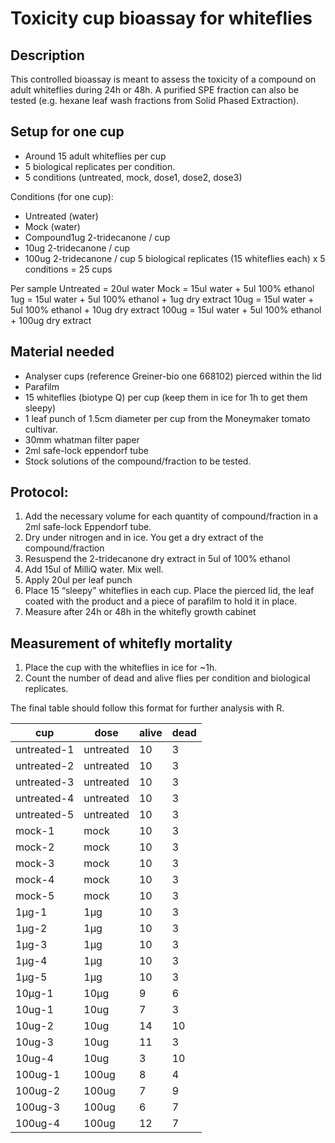 # Toxicity cup bioassay for whiteflies

## Description
This controlled bioassay is meant to assess the toxicity of a compound on adult whiteflies during 24h or 48h. 
A purified SPE fraction can also be tested (e.g. hexane leaf wash fractions from Solid Phased Extraction). 

## Setup for one cup

*  Around 15 adult whiteflies per cup
*  5 biological replicates per condition.
*  5 conditions (untreated, mock, dose1, dose2, dose3)

Conditions (for one cup):
*  Untreated (water)
*  Mock (water)
*  Compound1ug 2-tridecanone / cup
*  10ug 2-tridecanone / cup
*  100ug 2-tridecanone / cup
5 biological replicates (15 whiteflies each) x 5 conditions = 25 cups

Per sample
Untreated = 20ul water
Mock = 15ul water + 5ul 100% ethanol
1ug = 15ul water + 5ul 100% ethanol + 1ug dry extract
10ug = 15ul water + 5ul 100% ethanol + 10ug dry extract
100ug = 15ul water + 5ul 100% ethanol + 100ug dry extract


## Material needed
* Analyser cups (reference Greiner-bio one 668102) pierced within the lid
* Parafilm
* 15 whiteflies (biotype Q) per cup (keep them in ice for 1h to get them sleepy)
* 1 leaf punch of 1.5cm diameter per cup from the Moneymaker tomato cultivar.
* 30mm whatman filter paper 
* 2ml safe-lock eppendorf tube
* Stock solutions of the compound/fraction to be tested. 

## Protocol:
1) Add the necessary volume for each quantity of compound/fraction in a 2ml safe-lock Eppendorf tube.
2) Dry under nitrogen and in ice. You get a dry extract of the compound/fraction
3) Resuspend the 2-tridecanone dry extract in 5ul of 100% ethanol 
4) Add 15ul of MilliQ water. Mix well. 
5) Apply 20ul per leaf punch 
6) Place 15 “sleepy” whiteflies in each cup. Place the pierced lid, the leaf coated with the product and a piece of parafilm to hold it in place. 
7) Measure after 24h or 48h in the whitefly growth cabinet

## Measurement of whitefly mortality
1) Place the cup with the whiteflies in ice for ~1h. 
2) Count the number of dead and alive flies per condition and biological replicates. 

The final table should follow this format for further analysis with R. 

cup | dose | alive | dead
-------|------|-------|-----
untreated-1 | untreated | 10 | 3
untreated-2 | untreated | 10 | 3
untreated-3 | untreated | 10 | 3
untreated-4 | untreated | 10 | 3
untreated-5 | untreated | 10 | 3
mock-1 | mock | 10 | 3
mock-2 | mock | 10 | 3
mock-3 | mock | 10 | 3
mock-4 | mock | 10 | 3
mock-5 | mock | 10 | 3
1µg-1 | 1µg | 10 | 3
1µg-2 | 1µg | 10 | 3
1µg-3 | 1µg | 10 | 3
1µg-4 | 1µg | 10 | 3
1µg-5 | 1µg | 10 | 3
10µg-1 | 10µg | 9 | 6
10ug-1 | 10ug |	7	| 3
10ug-2 | 10ug | 14 | 10
10ug-3 | 10ug |	11 | 3
10ug-4 | 10ug |	3 | 10
100ug-1 | 100ug |	8 |	4
100ug-2 | 100ug |	7 | 9
100ug-3 | 100ug | 6 | 7
100ug-4 | 100ug | 12 | 7






